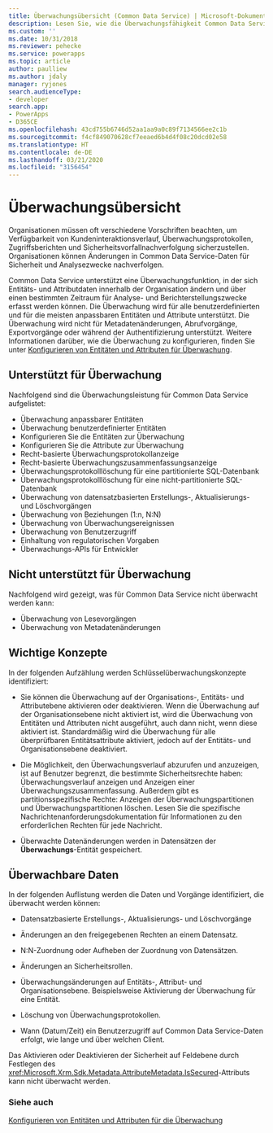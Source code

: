 ```yaml
---
title: Überwachungsübersicht (Common Data Service) | Microsoft-Dokumentation
description: Lesen Sie, wie die Überwachungsfähigkeit Common Data Service genutzt werden kann, um Änderungen von Attribut- und Entitätsdaten im Laufe der Zeit für Analyse- und Berichtszwecke aufzuzeichnen.
ms.custom: ''
ms.date: 10/31/2018
ms.reviewer: pehecke
ms.service: powerapps
ms.topic: article
author: paulliew
ms.author: jdaly
manager: ryjones
search.audienceType:
- developer
search.app:
- PowerApps
- D365CE
ms.openlocfilehash: 43cd755b6746d52aa1aa9a0c89f7134566ee2c1b
ms.sourcegitcommit: f4cf849070628cf7eeaed6b4d4f08c20dcd02e58
ms.translationtype: HT
ms.contentlocale: de-DE
ms.lasthandoff: 03/21/2020
ms.locfileid: "3156454"
---
```

# <a name="auditing-overview"></a>Überwachungsübersicht

Organisationen müssen oft verschiedene Vorschriften beachten, um Verfügbarkeit von Kundeninteraktionsverlauf, Überwachungsprotokollen, Zugriffsberichten und Sicherheitsvorfallnachverfolgung sicherzustellen. Organisationen können Änderungen in Common Data Service-Daten für Sicherheit und Analysezwecke nachverfolgen.  
  
 Common Data Service unterstützt eine Überwachungsfunktion, in der sich Entitäts- und Attributdaten innerhalb der Organisation ändern und über einen bestimmten Zeitraum für Analyse- und Berichterstellungszwecke erfasst werden können. Die Überwachung wird für alle benutzerdefinierten und für die meisten anpassbaren Entitäten und Attribute unterstützt. Die Überwachung wird nicht für Metadatenänderungen, Abrufvorgänge, Exportvorgänge oder während der Authentifizierung unterstützt. Weitere Informationen darüber, wie die Überwachung zu konfigurieren, finden Sie unter [Konfigurieren von Entitäten und Attributen für Überwachung](configure-entities-attributes-auditing.md).  
  
## <a name="supported-for-auditing"></a>Unterstützt für Überwachung  
 Nachfolgend sind die Überwachungsleistung für Common Data Service aufgelistet:  
<!-- TODO: Jim, I don't think this is online only. Please correct the tokens here. -->
  
* Überwachung anpassbarer Entitäten
* Überwachung benutzerdefinierter Entitäten
* Konfigurieren Sie die Entitäten zur Überwachung
* Konfigurieren Sie die Attribute zur Überwachung
* Recht-basierte Überwachungsprotokollanzeige
* Recht-basierte Überwachungszusammenfassungsanzeige
* Überwachungsprotokolllöschung für eine partitionierte SQL-Datenbank  
* Überwachungsprotokolllöschung für eine nicht-partitionierte SQL-Datenbank 
* Überwachung von datensatzbasierten Erstellungs-, Aktualisierungs- und Löschvorgängen
* Überwachung von Beziehungen (1:n, N:N) 
* Überwachung von Überwachungsereignissen
* Überwachung von Benutzerzugriff
* Einhaltung von regulatorischen Vorgaben
* Überwachungs-APIs für Entwickler
  
## <a name="not-supported-for-auditing"></a>Nicht unterstützt für Überwachung  
 Nachfolgend wird gezeigt, was für Common Data Service nicht überwacht werden kann:  
  
* Überwachung von Lesevorgängen
* Überwachung von Metadatenänderungen 
  
## <a name="key-concepts"></a>Wichtige Konzepte  
 In der folgenden Aufzählung werden Schlüsselüberwachungskonzepte identifiziert:  
  
-   Sie können die Überwachung auf der Organisations-, Entitäts- und Attributebene aktivieren oder deaktivieren. Wenn die Überwachung auf der Organisationsebene nicht aktiviert ist, wird die Überwachung von Entitäten und Attributen nicht ausgeführt, auch dann nicht, wenn diese aktiviert ist. Standardmäßig wird die Überwachung für alle überprüfbaren Entitätsattribute aktiviert, jedoch auf der Entitäts- und Organisationsebene deaktiviert.  
  
-   Die Möglichkeit, den Überwachungsverlauf abzurufen und anzuzeigen, ist auf Benutzer begrenzt, die bestimmte Sicherheitsrechte haben: Überwachungsverlauf anzeigen und Anzeigen einer Überwachungszusammenfassung. Außerdem gibt es partitionsspezifische Rechte: Anzeigen der Überwachungspartitionen und Überwachungspartitionen löschen. Lesen Sie die spezifische Nachrichtenanforderungsdokumentation für Informationen zu den erforderlichen Rechten für jede Nachricht.  
  
-   Überwachte Datenänderungen werden in Datensätzen der **Überwachungs**-Entität gespeichert.  
  
## <a name="data-that-can-be-audited"></a>Überwachbare Daten  
 In der folgenden Auflistung werden die Daten und Vorgänge identifiziert, die überwacht werden können:  
  
-   Datensatzbasierte Erstellungs-, Aktualisierungs- und Löschvorgänge  
  
-   Änderungen an den freigegebenen Rechten an einem Datensatz.  
  
-   N:N-Zuordnung oder Aufheben der Zuordnung von Datensätzen.  
  
-   Änderungen an Sicherheitsrollen.  
  
-   Überwachungsänderungen auf Entitäts-, Attribut- und Organisationsebene. Beispielsweise Aktivierung der Überwachung für eine Entität.  
  
-   Löschung von Überwachungsprotokollen.  
  
-   Wann (Datum/Zeit) ein Benutzerzugriff auf Common Data Service-Daten erfolgt, wie lange und über welchen Client.  
  
 Das Aktivieren oder Deaktivieren der Sicherheit auf Feldebene durch Festlegen des <xref:Microsoft.Xrm.Sdk.Metadata.AttributeMetadata.IsSecured>-Attributs kann nicht überwacht werden.  
  
### <a name="see-also"></a>Siehe auch
   
 [Konfigurieren von Entitäten und Attributen für die Überwachung](configure-entities-attributes-auditing.md) 
